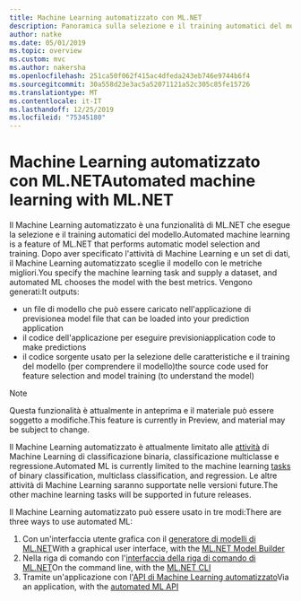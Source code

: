 ```yaml
---
title: Machine Learning automatizzato con ML.NET
description: Panoramica sulla selezione e il training automatici del modello
author: natke
ms.date: 05/01/2019
ms.topic: overview
ms.custom: mvc
ms.author: nakersha
ms.openlocfilehash: 251ca50f062f415ac4dfeda243eb746e9744b6f4
ms.sourcegitcommit: 30a558d23e3ac5a52071121a52c305c85fe15726
ms.translationtype: MT
ms.contentlocale: it-IT
ms.lasthandoff: 12/25/2019
ms.locfileid: "75345180"
---
```

# <a name="automated-machine-learning-with-mlnet"></a><span data-ttu-id="f15ed-103">Machine Learning automatizzato con ML.NET</span><span class="sxs-lookup"><span data-stu-id="f15ed-103">Automated machine learning with ML.NET</span></span>

<span data-ttu-id="f15ed-104">Il Machine Learning automatizzato è una funzionalità di ML.NET che esegue la selezione e il training automatici del modello.</span><span class="sxs-lookup"><span data-stu-id="f15ed-104">Automated machine learning is a feature of ML.NET that performs automatic model selection and training.</span></span> <span data-ttu-id="f15ed-105">Dopo aver specificato l'attività di Machine Learning e un set di dati, il Machine Learning automatizzato sceglie il modello con le metriche migliori.</span><span class="sxs-lookup"><span data-stu-id="f15ed-105">You specify the machine learning task and supply a dataset, and automated ML chooses the model with the best metrics.</span></span> <span data-ttu-id="f15ed-106">Vengono generati:</span><span class="sxs-lookup"><span data-stu-id="f15ed-106">It outputs:</span></span>

- <span data-ttu-id="f15ed-107">un file di modello che può essere caricato nell'applicazione di previsione</span><span class="sxs-lookup"><span data-stu-id="f15ed-107">a model file that can be loaded into your prediction application</span></span>
- <span data-ttu-id="f15ed-108">il codice dell'applicazione per eseguire previsioni</span><span class="sxs-lookup"><span data-stu-id="f15ed-108">application code to make predictions</span></span>
- <span data-ttu-id="f15ed-109">il codice sorgente usato per la selezione delle caratteristiche e il training del modello (per comprendere il modello)</span><span class="sxs-lookup"><span data-stu-id="f15ed-109">the source code used for feature selection and model training (to understand the model)</span></span>

> [!NOTE]
> <span data-ttu-id="f15ed-110">Questa funzionalità è attualmente in anteprima e il materiale può essere soggetto a modifiche.</span><span class="sxs-lookup"><span data-stu-id="f15ed-110">This feature is currently in Preview, and material may be subject to change.</span></span>

<span data-ttu-id="f15ed-111">Il Machine Learning automatizzato è attualmente limitato alle [attività](resources/tasks.md) di Machine Learning di classificazione binaria, classificazione multiclasse e regressione.</span><span class="sxs-lookup"><span data-stu-id="f15ed-111">Automated ML is currently limited to the machine learning [tasks](resources/tasks.md) of binary classification, multiclass classification, and regression.</span></span> <span data-ttu-id="f15ed-112">Le altre attività di Machine Learning saranno supportate nelle versioni future.</span><span class="sxs-lookup"><span data-stu-id="f15ed-112">The other machine learning tasks will be supported in future releases.</span></span>

<span data-ttu-id="f15ed-113">Il Machine Learning automatizzato può essere usato in tre modi:</span><span class="sxs-lookup"><span data-stu-id="f15ed-113">There are three ways to use automated ML:</span></span>

1. <span data-ttu-id="f15ed-114">Con un'interfaccia utente grafica con il [generatore di modelli di ML.NET](automate-training-with-model-builder.md)</span><span class="sxs-lookup"><span data-stu-id="f15ed-114">With a graphical user interface, with the [ML.NET Model Builder](automate-training-with-model-builder.md)</span></span>
1. <span data-ttu-id="f15ed-115">Nella riga di comando con l'[interfaccia della riga di comando di ML.NET](automate-training-with-cli.md)</span><span class="sxs-lookup"><span data-stu-id="f15ed-115">On the command line, with the [ML.NET CLI](automate-training-with-cli.md)</span></span>
1. <span data-ttu-id="f15ed-116">Tramite un'applicazione con l'[API di Machine Learning automatizzato](how-to-guides/how-to-use-the-automl-api.md)</span><span class="sxs-lookup"><span data-stu-id="f15ed-116">Via an application, with the [automated ML API](how-to-guides/how-to-use-the-automl-api.md)</span></span>
